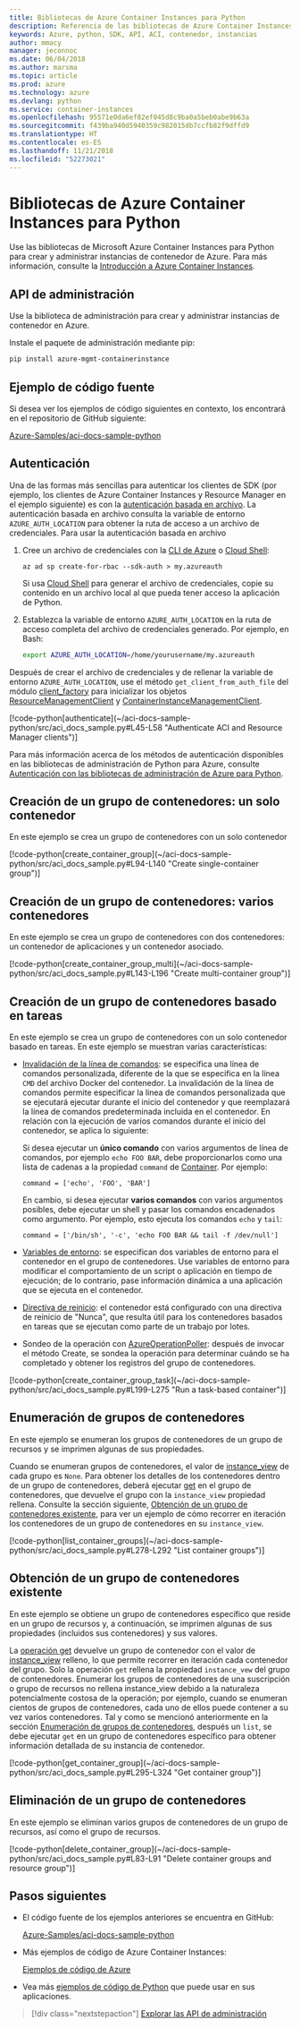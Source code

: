 ```yaml
---
title: Bibliotecas de Azure Container Instances para Python
description: Referencia de las bibliotecas de Azure Container Instances para Python
keywords: Azure, python, SDK, API, ACI, contenedor, instancias
author: mmacy
manager: jeconnoc
ms.date: 06/04/2018
ms.author: marsma
ms.topic: article
ms.prod: azure
ms.technology: azure
ms.devlang: python
ms.service: container-instances
ms.openlocfilehash: 95571e0da6ef82ef045d8c9ba0a5beb0abe9b63a
ms.sourcegitcommit: f439ba940d5940359c982015db7ccfb82f9dffd9
ms.translationtype: HT
ms.contentlocale: es-ES
ms.lasthandoff: 11/21/2018
ms.locfileid: "52273021"
---
```

# <a name="azure-container-instances-libraries-for-python"></a>Bibliotecas de Azure Container Instances para Python

Use las bibliotecas de Microsoft Azure Container Instances para Python para crear y administrar instancias de contenedor de Azure. Para más información, consulte la [Introducción a Azure Container Instances](/azure/container-instances/container-instances-overview).

## <a name="management-apis"></a>API de administración

Use la biblioteca de administración para crear y administrar instancias de contenedor en Azure.

Instale el paquete de administración mediante pip:

```bash
pip install azure-mgmt-containerinstance
```

## <a name="example-source"></a>Ejemplo de código fuente

Si desea ver los ejemplos de código siguientes en contexto, los encontrará en el repositorio de GitHub siguiente:

[Azure-Samples/aci-docs-sample-python](https://github.com/Azure-Samples/aci-docs-sample-python)

## <a name="authentication"></a>Autenticación

Una de las formas más sencillas para autenticar los clientes de SDK (por ejemplo, los clientes de Azure Container Instances y Resource Manager en el ejemplo siguiente) es con la [autenticación basada en archivo](/python/azure/python-sdk-azure-authenticate#mgmt-auth-file). La autenticación basada en archivo consulta la variable de entorno `AZURE_AUTH_LOCATION` para obtener la ruta de acceso a un archivo de credenciales. Para usar la autenticación basada en archivo

1. Cree un archivo de credenciales con la [CLI de Azure](/cli/azure) o [Cloud Shell](https://shell.azure.com/):

   `az ad sp create-for-rbac --sdk-auth > my.azureauth`

   Si usa [Cloud Shell](https://shell.azure.com/) para generar el archivo de credenciales, copie su contenido en un archivo local al que pueda tener acceso la aplicación de Python.

2. Establezca la variable de entorno `AZURE_AUTH_LOCATION` en la ruta de acceso completa del archivo de credenciales generado. Por ejemplo, en Bash:

   ```bash
   export AZURE_AUTH_LOCATION=/home/yourusername/my.azureauth
   ```

Después de crear el archivo de credenciales y de rellenar la variable de entorno `AZURE_AUTH_LOCATION`, use el método `get_client_from_auth_file` del módulo [client_factory][client_factory] para inicializar los objetos [ResourceManagementClient][ResourceManagementClient] y [ContainerInstanceManagementClient][ContainerInstanceManagementClient].

<!-- SOURCE REPO: https://github.com/Azure-Samples/aci-docs-sample-python --> [!code-python[authenticate](~/aci-docs-sample-python/src/aci_docs_sample.py#L45-L58 "Authenticate ACI and Resource Manager clients")]

Para más información acerca de los métodos de autenticación disponibles en las bibliotecas de administración de Python para Azure, consulte [Autenticación con las bibliotecas de administración de Azure para Python](/python/azure/python-sdk-azure-authenticate).

## <a name="create-container-group---single-container"></a>Creación de un grupo de contenedores: un solo contenedor

En este ejemplo se crea un grupo de contenedores con un solo contenedor

<!-- SOURCE REPO: https://github.com/Azure-Samples/aci-docs-sample-python --> [!code-python[create_container_group](~/aci-docs-sample-python/src/aci_docs_sample.py#L94-L140 "Create single-container group")]

## <a name="create-container-group---multiple-containers"></a>Creación de un grupo de contenedores: varios contenedores

En este ejemplo se crea un grupo de contenedores con dos contenedores: un contenedor de aplicaciones y un contenedor asociado.

<!-- SOURCE REPO: https://github.com/Azure-Samples/aci-docs-sample-python --> [!code-python[create_container_group_multi](~/aci-docs-sample-python/src/aci_docs_sample.py#L143-L196 "Create multi-container group")]

## <a name="create-task-based-container-group"></a>Creación de un grupo de contenedores basado en tareas

En este ejemplo se crea un grupo de contenedores con un solo contenedor basado en tareas. En este ejemplo se muestran varias características:

* [Invalidación de la línea de comandos](/azure/container-instances/container-instances-restart-policy#command-line-override): se especifica una línea de comandos personalizada, diferente de la que se especifica en la línea `CMD` del archivo Docker del contenedor. La invalidación de la línea de comandos permite especificar la línea de comandos personalizada que se ejecutará ejecutar durante el inicio del contenedor y que reemplazará la línea de comandos predeterminada incluida en el contenedor. En relación con la ejecución de varios comandos durante el inicio del contenedor, se aplica lo siguiente:

   Si desea ejecutar un **único comando** con varios argumentos de línea de comandos, por ejemplo `echo FOO BAR`, debe proporcionarlos como una lista de cadenas a la propiedad `command` de [Container][Container]. Por ejemplo: 

   `command = ['echo', 'FOO', 'BAR']`

   En cambio, si desea ejecutar **varios comandos** con varios argumentos posibles, debe ejecutar un shell y pasar los comandos encadenados como argumento. Por ejemplo, esto ejecuta los comandos `echo` y `tail`:

   `command = ['/bin/sh', '-c', 'echo FOO BAR && tail -f /dev/null']`
* [Variables de entorno](/azure/container-instances/container-instances-environment-variables): se especifican dos variables de entorno para el contenedor en el grupo de contenedores. Use variables de entorno para modificar el comportamiento de un script o aplicación en tiempo de ejecución; de lo contrario, pase información dinámica a una aplicación que se ejecuta en el contenedor.
* [Directiva de reinicio](/azure/container-instances/container-instances-restart-policy): el contenedor está configurado con una directiva de reinicio de "Nunca", que resulta útil para los contenedores basados en tareas que se ejecutan como parte de un trabajo por lotes.
* Sondeo de la operación con [AzureOperationPoller][AzureOperationPoller]: después de invocar el método Create, se sondea la operación para determinar cuándo se ha completado y obtener los registros del grupo de contenedores.

<!-- SOURCE REPO: https://github.com/Azure-Samples/aci-docs-sample-python --> [!code-python[create_container_group_task](~/aci-docs-sample-python/src/aci_docs_sample.py#L199-L275 "Run a task-based container")]

## <a name="list-container-groups"></a>Enumeración de grupos de contenedores

En este ejemplo se enumeran los grupos de contenedores de un grupo de recursos y se imprimen algunas de sus propiedades.

Cuando se enumeran grupos de contenedores, el valor de [instance_view][instance_view] de cada grupo es `None`. Para obtener los detalles de los contenedores dentro de un grupo de contenedores, deberá ejecutar [get][containergroupoperations_get] en el grupo de contenedores, que devuelve el grupo con la `instance_view` propiedad rellena. Consulte la sección siguiente, [Obtención de un grupo de contenedores existente](#get-an-existing-container-group), para ver un ejemplo de cómo recorrer en iteración los contenedores de un grupo de contenedores en su `instance_view`.

<!-- SOURCE REPO: https://github.com/Azure-Samples/aci-docs-sample-python --> [!code-python[list_container_groups](~/aci-docs-sample-python/src/aci_docs_sample.py#L278-L292 "List container groups")]

## <a name="get-an-existing-container-group"></a>Obtención de un grupo de contenedores existente

En este ejemplo se obtiene un grupo de contenedores específico que reside en un grupo de recursos y, a continuación, se imprimen algunas de sus propiedades (incluidos sus contenedores) y sus valores.

La [operación get][containergroupoperations_get] devuelve un grupo de contenedor con el valor de [instance_view][instance_view] relleno, lo que permite recorrer en iteración cada contenedor del grupo. Solo la operación `get` rellena la propiedad `instance_vew` del grupo de contenedores. Enumerar los grupos de contenedores de una suscripción o grupo de recursos no rellena instance_view debido a la naturaleza potencialmente costosa de la operación; por ejemplo, cuando se enumeran cientos de grupos de contenedores, cada uno de ellos puede contener a su vez varios contenedores. Tal y como se mencionó anteriormente en la sección [Enumeración de grupos de contenedores](#list-container-groups), después un `list`, se debe ejecutar `get` en un grupo de contenedores específico para obtener información detallada de su instancia de contenedor.

<!-- SOURCE REPO: https://github.com/Azure-Samples/aci-docs-sample-python --> [!code-python[get_container_group](~/aci-docs-sample-python/src/aci_docs_sample.py#L295-L324 "Get container group")]

## <a name="delete-a-container-group"></a>Eliminación de un grupo de contenedores

En este ejemplo se eliminan varios grupos de contenedores de un grupo de recursos, así como el grupo de recursos.

<!-- SOURCE REPO: https://github.com/Azure-Samples/aci-docs-sample-python --> [!code-python[delete_container_group](~/aci-docs-sample-python/src/aci_docs_sample.py#L83-L91 "Delete container groups and resource group")]

## <a name="next-steps"></a>Pasos siguientes

* El código fuente de los ejemplos anteriores se encuentra en GitHub:

  [Azure-Samples/aci-docs-sample-python][aci-docs-sample-python]

* Más ejemplos de código de Azure Container Instances:

  [Ejemplos de código de Azure][samples-aci]

* Vea más [ejemplos de código de Python][samples-python] que puede usar en sus aplicaciones.

> [!div class="nextstepaction"]
> [Explorar las API de administración](/python/api/overview/azure/containerinstance/management)

<!-- LINKS - External -->
[aci-docs-sample-python]: https://github.com/Azure-Samples/aci-docs-sample-python
[samples-aci]: https://azure.microsoft.com/resources/samples/?sort=0&term=ACI
[samples-python]: https://azure.microsoft.com/resources/samples/?platform=python

<!-- TYPES -->
[AzureOperationPoller]: /python/api/msrestazure.azure_operation.AzureOperationPoller
[client_factory]: /python/api/azure.common.client_factory
[Container]: /python/api/azure.mgmt.containerinstance.models.container
[ContainerGroupInstanceView]: /python/api/azure.mgmt.containerinstance.models.containergrouppropertiesinstanceview
[containergroupoperations_get]: /python/api/azure.mgmt.containerinstance.operations.containergroupsoperations#get
[ContainerInstanceManagementClient]: /python/api/azure.mgmt.containerinstance.containerinstancemanagementclient
[instance_view]: /python/api/azure.mgmt.containerinstance.models.containergroup#variables
[ResourceManagementClient]: /python/api/azure.mgmt.resource.resources.resourcemanagementclient